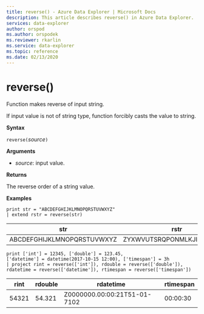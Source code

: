```yaml
---
title: reverse() - Azure Data Explorer | Microsoft Docs
description: This article describes reverse() in Azure Data Explorer.
services: data-explorer
author: orspod
ms.author: orspodek
ms.reviewer: rkarlin
ms.service: data-explorer
ms.topic: reference
ms.date: 02/13/2020
---
```

# reverse()

Function makes reverse of input string.

If input value is not of string type, function forcibly casts the value to string.

**Syntax**

`reverse(`*source*`)`

**Arguments**

* *source*: input value.  

**Returns**

The reverse order of a string value.

**Examples**

```kusto
print str = "ABCDEFGHIJKLMNOPQRSTUVWXYZ"
| extend rstr = reverse(str)
```

|str|rstr|
|---|---|
|ABCDEFGHIJKLMNOPQRSTUVWXYZ|ZYXWVUTSRQPONMLKJIHGFEDCBA|


```kusto
print ['int'] = 12345, ['double'] = 123.45, 
['datetime'] = datetime(2017-10-15 12:00), ['timespan'] = 3h
| project rint = reverse(['int']), rdouble = reverse(['double']), 
rdatetime = reverse(['datetime']), rtimespan = reverse(['timespan'])
```

|rint|rdouble|rdatetime|rtimespan|
|---|---|---|---|
|54321|54.321|Z0000000.00:00:21T51-01-7102|00:00:30|




 